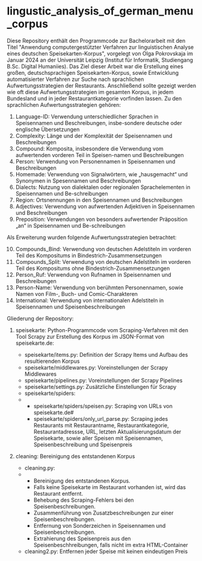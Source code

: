 # lingustic_analysis_of_german_menu_corpus

Diese Repository enthält den Programmcode zur Bachelorarbeit mit den Titel "Anwendung computergestützter Verfahren zur linguistischen Analyse eines deutschen Speisekarten-Korpus", vorgelegt von Olga Pokrovskaja im Januar 2024 an der Universität Leipzig (Institut für Informatik, Studiengang B.Sc. Digital Humaniies). Das Ziel dieser Arbeit war die Erstellung eines großen, deutschsprachigen Speisekarten-Korpus, sowie Entwicklung automatisierter Verfahren zur Suche nach sprachlichen Aufwertungsstrategien der Restaurants. Anschließend sollte gezeigt werden wie oft diese Aufwertungsstrategien im gesamten Korpus, in jedem Bundesland und in jeder Restaurantkategorie vorfinden lassen. Zu den sprachlichen Aufwertungsstrategien gehören:

1.	Language-ID: 
Verwendung unterschiedlicher Sprachen in Speisennamen und Beschreibungen, insbe-sondere deutsche oder englische Übersetzungen 
2.	Complexity: 
Länge und der Komplexität der Speisennamen und Beschreibungen
3.	Compound: 
Komposita, insbesondere die Verwendung vom aufwertenden vorderen Teil in Speisen-namen und Beschreibungen
4.	Person: 
Verwendung von Personennamen in Speisennamen und Beschreibungen
5.	Homemade: 
Verwendung von Signalwörtern, wie „hausgemacht“ und Synonymen in Spesennamen und Beschreibungen
6.	Dialects: 
Nutzung von dialektalen oder regionalen Sprachelementen in Speisennamen und Be-schreibungen
7.	Region: 
Ortsnennungen in den Speisennamen und Beschreibungen
8.	Adjectives: 
Verwendung von aufwertenden Adjektiven in Speisennamen und Beschreibungen
9.	Preposition: 
Verwendungen von besonders aufwertender Präposition „an“ in Speisennamen und Be-schreibungen

Als Erweiterung wurden folgende Aufwertungsstrategien betrachtet:

10. Compounds_Bind:
Verwendung von deutschen Adelstiteln im vorderen Teil des Kompositums in Bindestrich-Zusammensetzungen
11. Compounds_Split:
Verwendung von deutschen Adelstiteln im vorderen Teil des Kompositums ohne Bindestrich-Zusammensetzungen
12. Person_Ruf:
Verwendung von Rufnamen in Speisennamen und Beschreibungen
13. Person-Name:
Verwendung von berühmten Personennamen, sowie Namen von Film-, Buch- und Comic-Charakteren
14. International:
Verwendung von internationalen Adelstiteln in Speisennamen und Speisenbeschreibungen

Gliederung der Repository:

1. speisekarte: Python-Programmcode vom Scraping-Verfahren mit den Tool Scrapy zur Erstellung des Korpus im JSON-Format von speisekarte.de:
   - speisekarte/items.py: Definition der Scrapy Items und Aufbau des resultierenden Korpus
   - speisekarte/middlewares.py: Voreinstellungen der Scrapy Middlewares
   - speisekarte/pipelines.py: Voreinstellungen der Scrapy Pipelines
   - speisekarte/settings.py: Zusätzliche Einstellungen für Scrapy
   - speisekarte/spiders:
   -    - speisekarte/spiders/speisen.py: Scraping von URLs von speisekarte.de#
        - speisekarte/spiders/only_url_parse.py: Scraping jedes Restaurants mit Restaurantname, Restaurantkategorie, Restaurantadressse, URL, letzten Aktualisierungsdatum der Speisekarte, sowie aller Speisen mit Speisennamen, Speisenbeschreibung und Speisenpreis

2. cleaning: Bereinigung des entstandenen Korpus
   - cleaning.py:
   -    - Bereinigung des entstandenen Korpus.
        - Falls keine Speisekarte im Restaurant vorhanden ist, wird das Restaurant entfernt.
        - Behebung des Scraping-Fehlers bei den Speisenbeschreibungen.
        - Zusammenführung von Zusatzbeschreibungen zur einer Speisenbeschreibungen.
        - Entfernung von Sonderzeichen in Speisennamen und Speisenbeschreibungen.
        - Extrahierung des Speisenpreis aus den Speisenbeschhreibungen, falls nicht im extra HTML-Container
   - cleaning2.py: Entfernen jeder Speise mit keinen eindeutigen Preis

